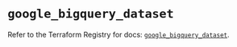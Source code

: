 # `google_bigquery_dataset`

Refer to the Terraform Registry for docs: [`google_bigquery_dataset`](https://registry.terraform.io/providers/hashicorp/google/6.5.0/docs/resources/bigquery_dataset).
